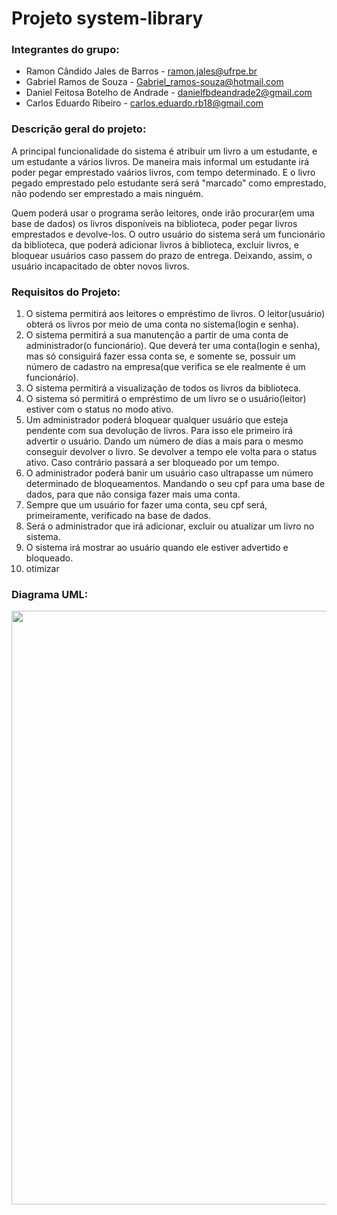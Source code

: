# Projeto system-library

### Integrantes do grupo:
* Ramon Cândido Jales de Barros - ramon.jales@ufrpe.br
* Gabriel Ramos de Souza - Gabriel_ramos-souza@hotmail.com
* Daniel Feitosa Botelho de Andrade - danielfbdeandrade2@gmail.com
* Carlos Eduardo Ribeiro - carlos.eduardo.rb18@gmail.com

### Descrição geral do projeto:
A principal funcionalidade do sistema é atribuir um livro a um estudante, e um estudante a vários livros. De maneira mais informal um estudante irá poder pegar emprestado vaários livros, com tempo determinado. E o livro pegado emprestado pelo estudante será será "marcado" como emprestado, não podendo ser emprestado a mais ninguém.
 
 Quem poderá usar o programa serão leitores, onde irão procurar(em uma base de dados) os livros disponíveis na biblioteca, poder pegar livros emprestados e devolve-los. O outro usuário do sistema será um funcionário da biblioteca, que poderá adicionar livros à biblioteca, excluir livros, e bloquear usuários caso passem do prazo de entrega. Deixando, assim, o usuário incapacitado de obter novos livros.
 
 ### Requisitos do Projeto:
 
 1. O sistema permitirá aos leitores o empréstimo de livros. O leitor(usuário) obterá os livros por meio de uma conta no sistema(login e senha).
 2. O sistema permitirá a sua manutenção a partir de uma conta de administrador(o funcionário). Que deverá ter uma conta(login e senha), mas só consiguirá fazer essa conta se, e somente se, possuir um número de cadastro na empresa(que verifica se ele realmente é um funcionário).
 3. O sistema permitirá a visualização de todos os livros da biblioteca.
 4. O sistema só permitirá o empréstimo de um livro se o usuário(leitor) estiver com o status no modo ativo.
 5. Um administrador poderá bloquear qualquer usuário que esteja pendente com sua devolução de livros. Para isso ele primeiro irá advertir o usuário. Dando um número de dias a mais para o mesmo conseguir devolver o livro. Se devolver a tempo ele volta para o status ativo. Caso contrário passará a ser bloqueado por um tempo.
 6. O administrador poderá banir um usuário caso ultrapasse um número determinado de bloqueamentos. Mandando o seu cpf para uma base de dados, para que não consiga fazer mais uma conta.
 7. Sempre que um usuário for fazer uma conta, seu cpf será, primeiramente, verificado na base de dados.
 8. Será o administrador que irá adicionar, excluir ou atualizar um livro no sistema.
 9. O sistema irá mostrar ao usuário quando ele estiver advertido e bloqueado.
 10. otimizar
 
### Diagrama UML:
<p align="left"> 
 <img width="950" src="https://user-images.githubusercontent.com/85131757/215233747-568b7b9f-a110-48ba-ae38-3e5db1166846.jpeg"
</p>
